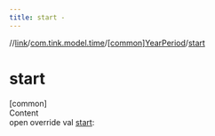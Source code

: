 ```yaml
---
title: start -
---
```

//[link](../../index.md)/[com.tink.model.time](../index.md)/[[common]YearPeriod](index.md)/[start](start.md)



# start  
[common]  
Content  
open override val [start](start.md): <ERROR CLASS>  



